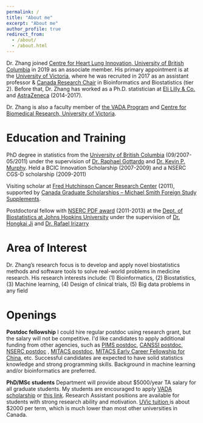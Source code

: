 ```yaml
---
permalink: /
title: "About me"
excerpt: "About me"
author_profile: true
redirect_from: 
  - /about/
  - /about.html
---
```


Dr. Zhang joined [Centre for Heart Lung Innovation, University of British Columbia](https://www.hli.ubc.ca/) in 2019 as an associate member. His primary appointment is at the [University of Victoria](https://www.uvic.ca/science/math-statistics/), where he was recruited in 2017 as an assistant professor & [Canada Research Chair](https://www.chairs-chaires.gc.ca/home-accueil-eng.aspx) in Bioinformatics and Biostatistics (tier 2). Before that, Dr. Zhang has worked as a Ph.D. statistician at [Eli Lilly & Co.](https://www.lilly.com/)  and [AstraZeneca](https://www.astrazeneca.com/) (2014-2017).

Dr. Zhang is also a faculty member of [the VADA Program](http://vada.cs.umanitoba.ca/about-us/faculty/) and [Centre for Biomedical Research, University
of Victoria](https://www.uvic.ca/research/centres/biomedical/members/index.php).

Education and Training
======
PhD degree in statistics from the [University of British Columbia](https://www.stat.ubc.ca) (09/2007-05/2011) under the supervision of [Dr. Raphael Gottardo](https://www.fredhutch.org/en/labs/profiles/gottardo-raphael.html) and [Dr. Kevin P. Murphy](https://research.google.com/pubs/KevinMurphy.html). Held a BCIC Innovation Scholarship (2007-2009) and a NSERC CGS-D scholarship (2009-2011)

Visiting scholar at [Fred Hutchinson Cancer Research Center](https://www.fredhutch.org/en.html) (2011), supported by [Canada Graduate Scholarships – Michael Smith Foreign Study Supplements](https://www.nserc-crsng.gc.ca/students-etudiants/pg-cs/cgsforeignstudy-bescetudeetranger_eng.asp).

Postdoctoral fellow with [NSERC PDF award](https://www.nserc-crsng.gc.ca/students-etudiants/pd-np/pdf-bp_eng.asp) (2011-2013) at the [Dept. of Biostatistics at Johns Hopkins University](https://www.jhsph.edu/departments/biostatistics/index.html) under the supervision of [Dr. Hongkai Ji](http://biostat.jhsph.edu/~hji/) and [Dr. Rafael Irizarry](https://statistics.fas.harvard.edu/people/rafael-irizarry)
 
Area of Interest
======
Dr. Zhang’s research focus is to develop and apply novel biostatistics methods and software tools to solve real-world problems in medicine research. His research interests include: (1) Bioinformatics, (2) Biostatistics, (3) Machine learning, (4) Design of clinical trials, (5) Big data problems in any field


Openings
======
**Postdoc fellowship** I could hire regular postdoc using research grant, but the salary will not be competitive. I'd like candidates to apply additional funding from other agencies, such as [PIMS postdoc](https://www.pims.math.ca/scientific/postdoctoral), [CANSSI postdoc](http://www.canssi.ca/research-and-training-opportunities/canssi-postdoctoral-fellowships/), [NSERC postdoc](http://www.nserc-crsng.gc.ca/Students-Etudiants/PD-NP/PDF-BP_eng.asp) , [MITACS postdoc](https://www.mitacs.ca/en/programs/elevate), [MITACS Early Career Fellowship for China](https://www.mitacs.ca/en/programs/globalink/come-to-canada/early-career-fellowship-china), etc.  Successful candidates are expected to have solid statistics knowledge and strong programming skills. Background in machine learning and/or bioinformatics are preferred. 

**PhD/MSc students** Department will provide about $5000/year TA salary for all graduate students. My students are encouraged to apply [VADA scholarship](http://vada.cs.umanitoba.ca/admissions/application-form/)  or  [this link](http://www.math.uvic.ca/~xuekui/files/VADA.pdf). Research Assistant positions are available for students with strong research ability and motivation. 
[UVic tuition ](https://www.uvic.ca/vpfo/accounting/assets/docs/tuition/tuition-schedule.pdf) is about $2000 per term, which is much lower than most other universities in Canada.          


